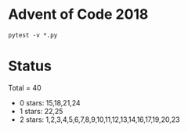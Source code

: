 Advent of Code 2018
===================

```pytest -v *.py```

Status
======

Total = 40

- 0 stars: 15,18,21,24
- 1 stars: 22,25
- 2 stars: 1,2,3,4,5,6,7,8,9,10,11,12,13,14,16,17,19,20,23
